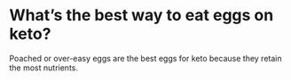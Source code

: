 # What’s the best way to eat eggs on keto?

Poached or over-easy eggs are the best eggs for keto because they retain the most nutrients.